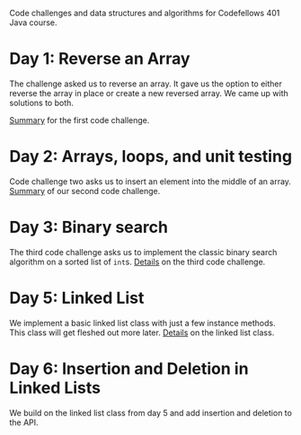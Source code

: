 Code challenges and data structures and algorithms for Codefellows 401 Java course.

# Day 1: Reverse an Array

The challenge asked us to reverse an array. It gave us the option to either reverse the array in place or create a new reversed array. We came up with solutions to both.

[Summary](docs/array-reverse.md) for the first code challenge.

# Day 2: Arrays, loops, and unit testing

Code challenge two asks us to insert an element into the middle of an array. [Summary](docs/array-shift.md) of our second code challenge.

# Day 3: Binary search

The third code challenge asks us to implement the classic binary search algorithm on a sorted list of `int`s. [Details](docs/binary-search.md) on the third code challenge.

# Day 5: Linked List

We implement a basic linked list class with just a few instance methods. This class will get fleshed out more later. [Details](docs/linked-list.md) on the linked list class.

# Day 6: Insertion and Deletion in Linked Lists

We build on the linked list class from day 5 and add insertion and deletion to the API.
